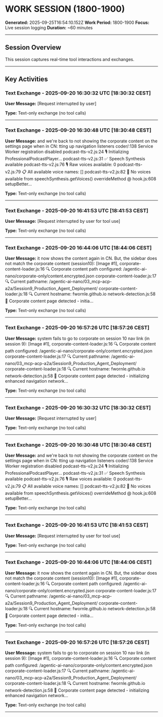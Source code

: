 # WORK SESSION (1800-1900)

**Generated:** 2025-09-25T16:54:10.152Z
**Work Period:** 1800-1900
**Focus:** Live session logging
**Duration:** ~60 minutes

---

## Session Overview

This session captures real-time tool interactions and exchanges.

---

## Key Activities

### Text Exchange - 2025-09-20 16:30:32 UTC [18:30:32 CEST]

**User Message:** [Request interrupted by user]

**Type:** Text-only exchange (no tool calls)

---

### Text Exchange - 2025-09-20 16:30:48 UTC [18:30:48 CEST]

**User Message:** and we're back to not showing the corporate content on the settings page when in CN: tting up navigation listeners
coder/:138 Service Worker registration disabled
podcast-tts-v2.js:24 🎙️ Initializing ProfessionalPodcastPlayer...
podcast-tts-v2.js:31 ✅ Speech Synthesis available
podcast-tts-v2.js:76 🎙️ Raw voices available: 0
podcast-tts-v2.js:79 📋 All available voice names: []
podcast-tts-v2.js:82 🚨 No voices available from speechSynthesis.getVoices()
overrideMethod @ hook.js:608
setupBetter...

**Type:** Text-only exchange (no tool calls)

---

### Text Exchange - 2025-09-20 16:41:53 UTC [18:41:53 CEST]

**User Message:** [Request interrupted by user for tool use]

**Type:** Text-only exchange (no tool calls)

---

### Text Exchange - 2025-09-20 16:44:06 UTC [18:44:06 CEST]

**User Message:** it now shows the content again in CN. But, the sidebar does not match the corporate content (session10): [Image #1], corporate-content-loader.js:16 🔍 Corporate content path configured: /agentic-ai-nano/corporate-only/content.encrypted.json
corporate-content-loader.js:17 🔍 Current pathname: /agentic-ai-nano/03_mcp-acp-a2a/Session9_Production_Agent_Deployment/
corporate-content-loader.js:18 🔍 Current hostname: fwornle.github.io
network-detection.js:58 🏢 Corporate content page detected - initia...

**Type:** Text-only exchange (no tool calls)

---

### Text Exchange - 2025-09-20 16:57:26 UTC [18:57:26 CEST]

**User Message:** system fails to go to corporate on session 10 nav link (in session 9): [Image #1], corporate-content-loader.js:16 🔍 Corporate content path configured: /agentic-ai-nano/corporate-only/content.encrypted.json
corporate-content-loader.js:17 🔍 Current pathname: /agentic-ai-nano/03_mcp-acp-a2a/Session9_Production_Agent_Deployment/
corporate-content-loader.js:18 🔍 Current hostname: fwornle.github.io
network-detection.js:58 🏢 Corporate content page detected - initializing enhanced navigation
network...

**Type:** Text-only exchange (no tool calls)

---

### Text Exchange - 2025-09-20 16:30:32 UTC [18:30:32 CEST]

**User Message:** [Request interrupted by user]

**Type:** Text-only exchange (no tool calls)

---

### Text Exchange - 2025-09-20 16:30:48 UTC [18:30:48 CEST]

**User Message:** and we're back to not showing the corporate content on the settings page when in CN: tting up navigation listeners
coder/:138 Service Worker registration disabled
podcast-tts-v2.js:24 🎙️ Initializing ProfessionalPodcastPlayer...
podcast-tts-v2.js:31 ✅ Speech Synthesis available
podcast-tts-v2.js:76 🎙️ Raw voices available: 0
podcast-tts-v2.js:79 📋 All available voice names: []
podcast-tts-v2.js:82 🚨 No voices available from speechSynthesis.getVoices()
overrideMethod @ hook.js:608
setupBetter...

**Type:** Text-only exchange (no tool calls)

---

### Text Exchange - 2025-09-20 16:41:53 UTC [18:41:53 CEST]

**User Message:** [Request interrupted by user for tool use]

**Type:** Text-only exchange (no tool calls)

---

### Text Exchange - 2025-09-20 16:44:06 UTC [18:44:06 CEST]

**User Message:** it now shows the content again in CN. But, the sidebar does not match the corporate content (session10): [Image #1], corporate-content-loader.js:16 🔍 Corporate content path configured: /agentic-ai-nano/corporate-only/content.encrypted.json
corporate-content-loader.js:17 🔍 Current pathname: /agentic-ai-nano/03_mcp-acp-a2a/Session9_Production_Agent_Deployment/
corporate-content-loader.js:18 🔍 Current hostname: fwornle.github.io
network-detection.js:58 🏢 Corporate content page detected - initia...

**Type:** Text-only exchange (no tool calls)

---

### Text Exchange - 2025-09-20 16:57:26 UTC [18:57:26 CEST]

**User Message:** system fails to go to corporate on session 10 nav link (in session 9): [Image #1], corporate-content-loader.js:16 🔍 Corporate content path configured: /agentic-ai-nano/corporate-only/content.encrypted.json
corporate-content-loader.js:17 🔍 Current pathname: /agentic-ai-nano/03_mcp-acp-a2a/Session9_Production_Agent_Deployment/
corporate-content-loader.js:18 🔍 Current hostname: fwornle.github.io
network-detection.js:58 🏢 Corporate content page detected - initializing enhanced navigation
network...

**Type:** Text-only exchange (no tool calls)

---


